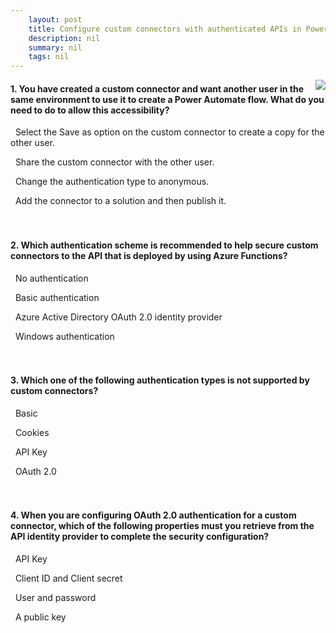 ```yaml
---
    layout: post
    title: Configure custom connectors with authenticated APIs in Power Automate  
    description: nil
    summary: nil
    tags: nil
---
```



 <a target="_blank" href="https://docs.microsoft.com/en-us/learn/modules/configure-custom-connectors-api/7-check/"><i class="fas fa-external-link-alt"></i> </a>
 <img align="right" src="https://docs.microsoft.com/en-us/learn/achievements/configure-custom-connectors-api.svg">
####  1. You have created a custom connector and want another user in the same environment to use it to create a Power Automate flow. What do you need to do to allow this accessibility?


<i class='far fa-square'></i> &nbsp;&nbsp;Select the Save as option on the custom connector to create a copy for the other user.

<i class='fas fa-check-square' style='color: Dodgerblue;'></i> &nbsp;&nbsp;Share the custom connector with the other user.

<i class='far fa-square'></i> &nbsp;&nbsp;Change the authentication type to anonymous.

<i class='far fa-square'></i> &nbsp;&nbsp;Add the connector to a solution and then publish it.
<br />
<br />
<br />

####  2. Which authentication scheme is recommended to help secure custom connectors to the API that is deployed by using Azure Functions?


<i class='far fa-square'></i> &nbsp;&nbsp;No authentication

<i class='far fa-square'></i> &nbsp;&nbsp;Basic authentication

<i class='fas fa-check-square' style='color: Dodgerblue;'></i> &nbsp;&nbsp;Azure Active Directory OAuth 2.0 identity provider

<i class='far fa-square'></i> &nbsp;&nbsp;Windows authentication
<br />
<br />
<br />

####  3. Which one of the following authentication types is not supported by custom connectors?


<i class='far fa-square'></i> &nbsp;&nbsp;Basic

<i class='fas fa-check-square' style='color: Dodgerblue;'></i> &nbsp;&nbsp;Cookies

<i class='far fa-square'></i> &nbsp;&nbsp;API Key

<i class='far fa-square'></i> &nbsp;&nbsp;OAuth 2.0
<br />
<br />
<br />

####  4. When you are configuring OAuth 2.0 authentication for a custom connector, which of the following properties must you retrieve from the API identity provider to complete the security configuration?


<i class='far fa-square'></i> &nbsp;&nbsp;API Key

<i class='fas fa-check-square' style='color: Dodgerblue;'></i> &nbsp;&nbsp;Client ID and Client secret

<i class='far fa-square'></i> &nbsp;&nbsp;User and password

<i class='far fa-square'></i> &nbsp;&nbsp;A public key
<br />
<br />
<br />
